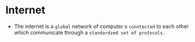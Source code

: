 # Internet

- The internet is a `global` network of computer s `conntected` to each other which communicate through a `standardzed set of protocols`.
